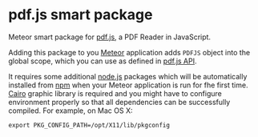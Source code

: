 pdf.js smart package
====================

Meteor smart package for [pdf.js](https://github.com/mozilla/pdf.js), a PDF Reader in JavaScript.

Adding this package to you [Meteor](http://www.meteor.com/) application adds `PDFJS` object into the global scope,
which you can use as defined in [pdf.js API](https://github.com/mozilla/pdf.js/blob/master/src/api.js).

It requires some additional [node.js](http://nodejs.org/) packages which will be automatically installed
from [npm](http://nodejs.org/) when your Meteor application is run for fhe first time.
[Cairo](http://cairographics.org/) graphic library is required and you might have to configure
environment properly so that all dependencies can be successfully compiled. For example, on Mac OS X:

    export PKG_CONFIG_PATH=/opt/X11/lib/pkgconfig

